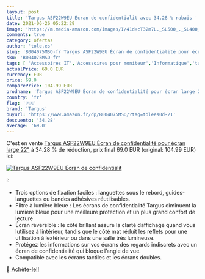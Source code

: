```yaml
---
layout: post
title: 'Targus ASF22W9EU Écran de confidentialit avec 34.28 % rabais '
date: 2021-06-26 05:22:29
image: 'https://m.media-amazon.com/images/I/41d+cT32m7L._SL500_._SL400_.jpg'
comments: true
category: ofertas
author: 'tole.es'
slug: 'B004075MSO-fr Targus ASF22W9EU Écran de confidentialité pour écran large...'
sku: 'B004075MSO-fr'
tags: [ 'Accessoires IT','Accessoires pour moniteur','Informatique','targus', ]
actualPrice: 69.0 EUR
currency: EUR
price: 69.0
comparePrice: 104.99 EUR
prodname: 'Targus ASF22W9EU Écran de confidentialité pour écran large 22"'
country: 'fr'
flag: '🇫🇷'
brand: 'Targus'
buyurl: 'https://www.amazon.fr/dp/B004075MSO/?tag=tolees0d-21'
descuento: '34.28'
average: '69.0'
---
```


C'est en vente [Targus ASF22W9EU Écran de confidentialité pour écran large 22"](https://www.amazon.fr/dp/B004075MSO/?tag=tolees0d-21)  à  34.28 % de réduction, prix final  69.0 EUR (original: 104.99 EUR) ici:

[![Targus ASF22W9EU Écran de confidentialit](https://m.media-amazon.com/images/I/41d+cT32m7L._SL500_._SL400_.jpg)](https://www.amazon.fr/dp/B004075MSO/?tag=tolees0d-21)

ℹ️:

- Trois options de fixation faciles : languettes sous le rebord, guides-languettes ou bandes adhésives réutilisables.
- Filtre à lumière bleue : Les écrans de confidentialité Targus diminuent la lumière bleue pour une meilleure protection et un plus grand confort de lecture
- Écran réversible : le côté brillant assure la clarté daffichage quand vous lutilisez à lintérieur, tandis que le côté mat réduit les reflets pour une utilisation à lextérieur ou dans une salle très lumineuse.
- Protégez les informations sur vos écrans des regards indiscrets avec un écran de confidentialité qui bloque l’angle de vue.
- Compatible avec les écrans tactiles et les écrans doubles.

[🛒 Achète-le!!](https://www.amazon.fr/dp/B004075MSO/?tag=tolees0d-21)
